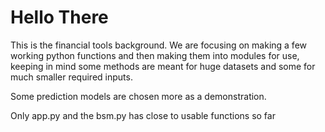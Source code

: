 # Hello There

This is the financial tools background. We are focusing on making a few working python functions and then
making them into modules for use, keeping in mind some methods are meant for huge datasets and some for much smaller required inputs.

Some prediction models are chosen more as a demonstration.

Only app.py and the bsm.py has close to usable functions so far

